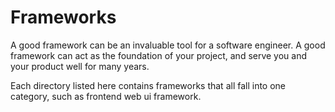 # Frameworks

A good framework can be an invaluable tool for a software engineer.
A good framework can act as the foundation of your project, and serve you 
and your product well for many years. 

Each directory listed here contains frameworks that all fall into one
category, such as frontend web ui framework. 

